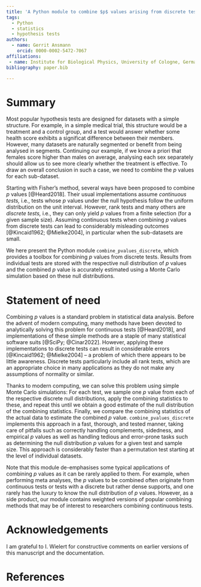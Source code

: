 ```yaml
---
title: 'A Python module to combine $p$ values arising from discrete tests.'
tags:
  - Python
  - statistics
  - hypothesis tests
authors:
  - name: Gerrit Ansmann
    orcid: 0000-0002-5472-7067
affiliations:
 - name: Institute for Biological Physics, University of Cologne, Germany
bibliography: paper.bib

---
```


# Summary

Most popular hypothesis tests are designed for datasets with a simple structure.
For example, in a simple medical trial, this structure would be a treatment and a control group, and a test would answer whether some health score exhibits a significat difference between their members.
However, many datasets are naturally segmented or benefit from being analysed in segments.
Continuing our example, if we know a priori that females score higher than males on average, analysing each sex separately should allow us to see more clearly whether the treatment is effective.
To draw an overall conclusion in such a case, we need to combine the $p$ values for each sub-dataset.

Starting with Fisher’s method, several ways have been proposed to combine $p$ values [@Heard2018].
Their usual implementations assume *continuous tests,* i.e., tests whose $p$ values under the null hypothesis follow the uniform distribution on the unit interval.
However, rank tests and many others are *discrete tests,* i.e., they can only yield $p$ values from a finite selection (for a given sample size).
Assuming continuous tests when combining $p$ values from discrete tests can lead to considerably misleading outcomes [@Kincaid1962; @Mielke2004], in particular when the sub-datasets are small.

We here present the Python module `combine_pvalues_discrete`, which provides a toolbox for combining $p$ values from discrete tests.
Results from individual tests are stored with the respective null distribution of $p$ values and the combined $p$ value is accurately estimated using a Monte Carlo simulation based on these null distributions.

# Statement of need

Combining $p$ values is a standard problem in statistical data analysis.
Before the advent of modern computing, many methods have been devoted to analytically solving this problem for continuous tests [@Heard2018], and implementations of these simple methods are a staple of many statistical software suits [@SciPy; @Cinar2022].
However, applying these implementations to discrete tests can result in considerable errors [@Kincaid1962; @Mielke2004] – a problem of which there appears to be little awareness.
Discrete tests particularly include all rank tests, which are an appropriate choice in many applications as they do not make any assumptions of normality or similar.

Thanks to modern computing, we can solve this problem using simple Monte Carlo simulations:
For each test, we sample one $p$ value from each of the respective discrete null distributions, apply the combining statistics to these, and repeat this until we obtain a good estimate of the null distribution of the combining statistics.
Finally, we compare the combining statistics of the actual data to estimate the combined $p$ value.
`combine_pvalues_discrete` implements this approach in a fast, thorough, and tested manner, taking care of pitfalls such as correctly handling complements, sidedness, and empirical $p$ values as well as handling tedious and error-prone tasks such as determining the null distribution $p$ values for a given test and sample size.
This approach is considerably faster than a permutation test starting at the level of individual datasets.

Note that this module de-emphasises some typical applications of combining $p$ values as it can be rarely applied to them.
For example, when performing meta analyses, the $p$ values to be combined often originate from continuous tests or tests with a discrete but rather dense supports, and one rarely has the luxury to know the null distribution of $p$ values.
However, as a side product, our module contains weighted versions of popular combining methods that may be of interest to researchers combining continuous tests.

# Acknowledgements

I am grateful to I. Wielert for constructive comments on earlier versions of this manuscript and the documentation.

# References

